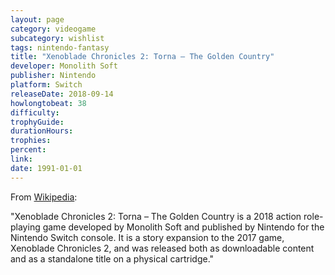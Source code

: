 ```yaml
---
layout: page
category: videogame
subcategory: wishlist
tags: nintendo-fantasy
title: "Xenoblade Chronicles 2: Torna – The Golden Country"
developer: Monolith Soft
publisher: Nintendo
platform: Switch
releaseDate: 2018-09-14
howlongtobeat: 38
difficulty:
trophyGuide:
durationHours:
trophies:
percent:
link:
date: 1991-01-01
---
```


From [Wikipedia](https://en.wikipedia.org/wiki/Xenoblade_Chronicles_2:_Torna_%E2%80%93_The_Golden_Country):

"Xenoblade Chronicles 2: Torna – The Golden Country is a 2018 action role-playing game developed by Monolith Soft and published by Nintendo for the Nintendo Switch console. It is a story expansion to the 2017 game, Xenoblade Chronicles 2, and was released both as downloadable content and as a standalone title on a physical cartridge."
